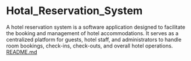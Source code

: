 # Hotal_Reservation_System
A hotel reservation system is a software application designed to facilitate the booking and management of hotel accommodations. It serves as a centralized platform for guests, hotel staff, and administrators to handle room bookings, check-ins, check-outs, and overall hotel operations.
[README.md](https://github.com/gaurav637/Hotal_Reservation_System/files/13473808/README.md)

